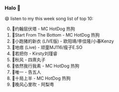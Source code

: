 

### Halo 👋

😄 listen to my this week song list of top 10:

0. 🌈约翰屈伏塔 - MC HotDog 热狗
1. 🌈Start From The Bottom - MC HotDog 热狗
2. 🌈小跑猪的新衣 (LIVE版) - 欧阳靖/李佳隆/小春Kenzy
3. 🌈地痞 (Live) - 顽童MJ116/瘦子E.SO
4. 🌈若把你 - Kirsty刘瑾睿
5. 🌈秋风 - 四熹丸子
6. 🌈依然我行我素 - MC HotDog 热狗
7. 🌈唯一 - 告五人
8. 🌈十局上半 - MC HotDog 热狗
9. 🌈晚风心里吹 - 阿梨粤

